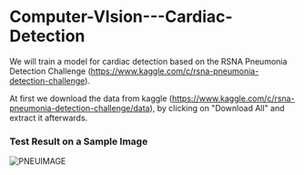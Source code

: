 # Computer-VIsion---Cardiac-Detection


We will train a model for cardiac detection based on the RSNA Pneumonia Detection Challenge (https://www.kaggle.com/c/rsna-pneumonia-detection-challenge).

At first we download the data from kaggle (https://www.kaggle.com/c/rsna-pneumonia-detection-challenge/data), by clicking on "Download All" and extract it afterwards.

### Test Result on a Sample Image


![PNEUIMAGE](https://user-images.githubusercontent.com/19597087/235333299-8b37e008-d676-426c-b283-6706dbdbe866.png)


